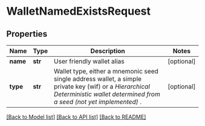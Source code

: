 # WalletNamedExistsRequest

## Properties
Name | Type | Description | Notes
------------ | ------------- | ------------- | -------------
**name** | **str** | User friendly wallet alias | [optional] 
**type** | **str** | Wallet type, either a mnemonic seed single address wallet, a simple private key (wif) or a *Hierarchical Deterministic wallet determined from a seed (not yet implemented)* . | [optional] 

[[Back to Model list]](../README.md#documentation-for-models) [[Back to API list]](../README.md#documentation-for-api-endpoints) [[Back to README]](../README.md)


